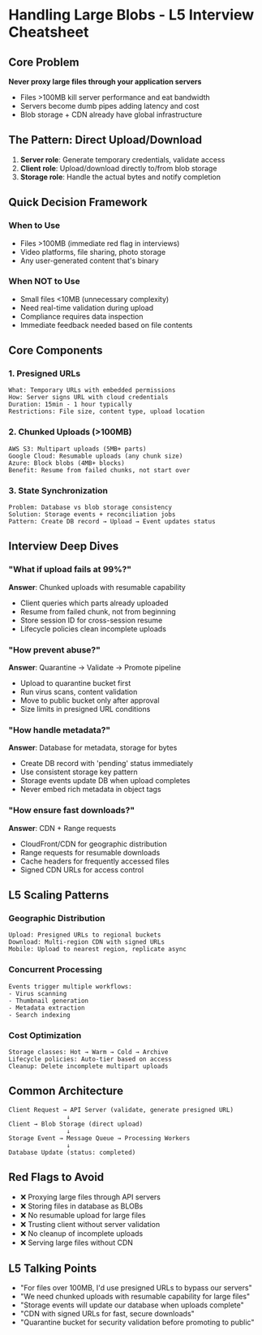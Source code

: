 # Handling Large Blobs - L5 Interview Cheatsheet

## Core Problem

**Never proxy large files through your application servers**

- Files >100MB kill server performance and eat bandwidth
- Servers become dumb pipes adding latency and cost
- Blob storage + CDN already have global infrastructure

## The Pattern: Direct Upload/Download

1. **Server role**: Generate temporary credentials, validate access
2. **Client role**: Upload/download directly to/from blob storage
3. **Storage role**: Handle the actual bytes and notify completion

## Quick Decision Framework

### When to Use

- Files >100MB (immediate red flag in interviews)
- Video platforms, file sharing, photo storage
- Any user-generated content that's binary

### When NOT to Use

- Small files <10MB (unnecessary complexity)
- Need real-time validation during upload
- Compliance requires data inspection
- Immediate feedback needed based on file contents

## Core Components

### 1. Presigned URLs

```text
What: Temporary URLs with embedded permissions
How: Server signs URL with cloud credentials
Duration: 15min - 1 hour typically
Restrictions: File size, content type, upload location
```

### 2. Chunked Uploads (>100MB)

```text
AWS S3: Multipart uploads (5MB+ parts)
Google Cloud: Resumable uploads (any chunk size)  
Azure: Block blobs (4MB+ blocks)
Benefit: Resume from failed chunks, not start over
```

### 3. State Synchronization

```text
Problem: Database vs blob storage consistency
Solution: Storage events + reconciliation jobs
Pattern: Create DB record → Upload → Event updates status
```

## Interview Deep Dives

### "What if upload fails at 99%?"

**Answer**: Chunked uploads with resumable capability

- Client queries which parts already uploaded
- Resume from failed chunk, not from beginning
- Store session ID for cross-session resume
- Lifecycle policies clean incomplete uploads

### "How prevent abuse?"

**Answer**: Quarantine → Validate → Promote pipeline

- Upload to quarantine bucket first
- Run virus scans, content validation
- Move to public bucket only after approval
- Size limits in presigned URL conditions

### "How handle metadata?"

**Answer**: Database for metadata, storage for bytes

- Create DB record with 'pending' status immediately
- Use consistent storage key pattern
- Storage events update DB when upload completes
- Never embed rich metadata in object tags

### "How ensure fast downloads?"

**Answer**: CDN + Range requests

- CloudFront/CDN for geographic distribution
- Range requests for resumable downloads
- Cache headers for frequently accessed files
- Signed CDN URLs for access control

## L5 Scaling Patterns

### Geographic Distribution

```text
Upload: Presigned URLs to regional buckets
Download: Multi-region CDN with signed URLs
Mobile: Upload to nearest region, replicate async
```

### Concurrent Processing

```text
Events trigger multiple workflows:
- Virus scanning
- Thumbnail generation  
- Metadata extraction
- Search indexing
```

### Cost Optimization

```text
Storage classes: Hot → Warm → Cold → Archive
Lifecycle policies: Auto-tier based on access
Cleanup: Delete incomplete multipart uploads
```

## Common Architecture

```text
Client Request → API Server (validate, generate presigned URL)
                ↓
Client → Blob Storage (direct upload)
                ↓
Storage Event → Message Queue → Processing Workers
                ↓
Database Update (status: completed)
```

## Red Flags to Avoid

- ❌ Proxying large files through API servers
- ❌ Storing files in database as BLOBs
- ❌ No resumable upload for large files
- ❌ Trusting client without server validation
- ❌ No cleanup of incomplete uploads
- ❌ Serving large files without CDN

## L5 Talking Points

- "For files over 100MB, I'd use presigned URLs to bypass our servers"
- "We need chunked uploads with resumable capability for large files"
- "Storage events will update our database when uploads complete"
- "CDN with signed URLs for fast, secure downloads"
- "Quarantine bucket for security validation before promoting to public"